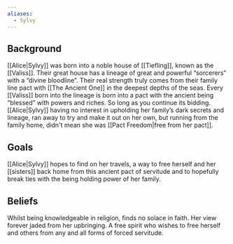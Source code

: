 ```yaml
---
aliases:
  - Sylvy
---
```

## Background
[[Alice|Sylvy]] was born into a noble house of [[Tiefling]], known as the [[Valiss]]. Their great house has a lineage of great and powerful “sorcerers” with a “divine bloodline”. Their real strength truly comes from their family line pact with [[The Ancient One]] in the deepest depths of the seas. Every [[Valiss]] born into the lineage is born into a pact with the ancient being “blessed” with powers and riches. So long as you continue its bidding. [[Alice|Sylvy]] having no interest in upholding her family’s dark secrets and lineage, ran away to try and make it out on her own, but running from the family home, didn't mean she was [[Pact Freedom|free from her pact]].
## Goals
[[Alice|Sylvy]] hopes to find on her travels, a way to free herself and her [[sisters]] back home from this ancient pact of servitude and to hopefully break ties with the being holding power of her family.
## Beliefs
Whilst being knowledgeable in religion, finds no solace in faith. Her view forever jaded from her upbringing. A free spirit who wishes to free herself and others from any and all forms of forced servitude.